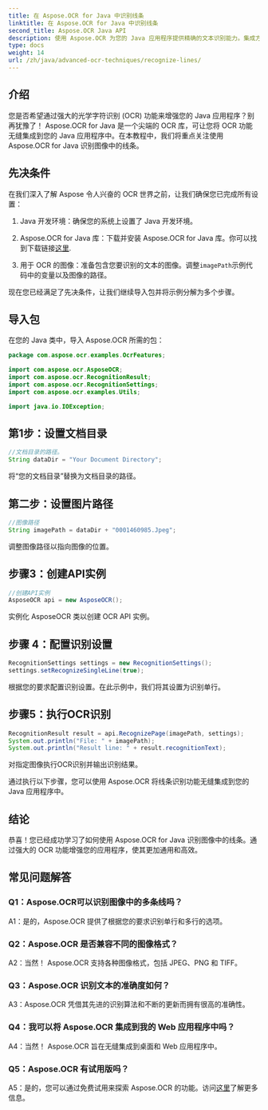 ```yaml
---
title: 在 Aspose.OCR for Java 中识别线条
linktitle: 在 Aspose.OCR for Java 中识别线条
second_title: Aspose.OCR Java API
description: 使用 Aspose.OCR 为您的 Java 应用程序提供精确的文本识别能力。集成方便，精度高。
type: docs
weight: 14
url: /zh/java/advanced-ocr-techniques/recognize-lines/
---
```

## 介绍

您是否希望通过强大的光学字符识别 (OCR) 功能来增强您的 Java 应用程序？别再犹豫了！ Aspose.OCR for Java 是一个尖端的 OCR 库，可让您将 OCR 功能无缝集成到您的 Java 应用程序中。在本教程中，我们将重点关注使用 Aspose.OCR for Java 识别图像中的线条。

## 先决条件

在我们深入了解 Aspose 令人兴奋的 OCR 世界之前，让我们确保您已完成所有设置：

1. Java 开发环境：确保您的系统上设置了 Java 开发环境。

2.  Aspose.OCR for Java 库：下载并安装 Aspose.OCR for Java 库。你可以找到下载链接[这里](https://releases.aspose.com/ocr/java/).

3. 用于 OCR 的图像：准备包含您要识别的文本的图像。调整`imagePath`示例代码中的变量以及图像的路径。

现在您已经满足了先决条件，让我们继续导入包并将示例分解为多个步骤。

## 导入包

在您的 Java 类中，导入 Aspose.OCR 所需的包：

```java
package com.aspose.ocr.examples.OcrFeatures;

import com.aspose.ocr.AsposeOCR;
import com.aspose.ocr.RecognitionResult;
import com.aspose.ocr.RecognitionSettings;
import com.aspose.ocr.examples.Utils;

import java.io.IOException;
```

## 第1步：设置文档目录

```java
//文档目录的路径。
String dataDir = "Your Document Directory";
```

将“您的文档目录”替换为文档目录的路径。

## 第二步：设置图片路径

```java
//图像路径
String imagePath = dataDir + "0001460985.Jpeg";
```

调整图像路径以指向图像的位置。

## 步骤3：创建API实例

```java
//创建API实例
AsposeOCR api = new AsposeOCR();
```

实例化 AsposeOCR 类以创建 OCR API 实例。

## 步骤 4：配置识别设置

```java
RecognitionSettings settings = new RecognitionSettings();
settings.setRecognizeSingleLine(true);
```

根据您的要求配置识别设置。在此示例中，我们将其设置为识别单行。

## 步骤5：执行OCR识别

```java
RecognitionResult result = api.RecognizePage(imagePath, settings);
System.out.println("File: " + imagePath);
System.out.println("Result line: " + result.recognitionText);
```

对指定图像执行OCR识别并输出识别结果。

通过执行以下步骤，您可以使用 Aspose.OCR 将线条识别功能无缝集成到您的 Java 应用程序中。

## 结论

恭喜！您已经成功学习了如何使用 Aspose.OCR for Java 识别图像中的线条。通过强大的 OCR 功能增强您的应用程序，使其更加通用和高效。

## 常见问题解答

### Q1：Aspose.OCR可以识别图像中的多条线吗？

A1：是的，Aspose.OCR 提供了根据您的要求识别单行和多行的选项。

### Q2：Aspose.OCR 是否兼容不同的图像格式？

A2：当然！ Aspose.OCR 支持各种图像格式，包括 JPEG、PNG 和 TIFF。

### Q3：Aspose.OCR 识别文本的准确度如何？

A3：Aspose.OCR 凭借其先进的识别算法和不断的更新而拥有很高的准确性。

### Q4：我可以将 Aspose.OCR 集成到我的 Web 应用程序中吗？

A4：当然！ Aspose.OCR 旨在无缝集成到桌面和 Web 应用程序中。

### Q5：Aspose.OCR 有试用版吗？

 A5：是的，您可以通过免费试用来探索 Aspose.OCR 的功能。访问[这里](https://releases.aspose.com/)了解更多信息。